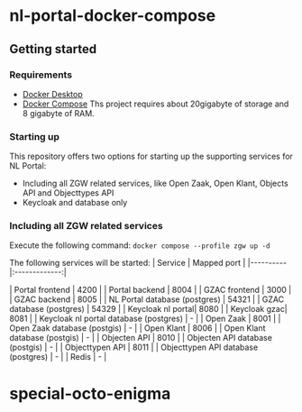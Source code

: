 # nl-portal-docker-compose
## Getting started
### Requirements
- [Docker Desktop](https://docs.docker.com/desktop/install/)
- [Docker Compose](https://docs.docker.com/compose/install/)
Ths project requires about 20gigabyte of storage and 8 gigabyte of RAM.

### Starting up
This repository offers two options for starting up the supporting services for NL Portal:
- Including all ZGW related services, like Open Zaak, Open Klant, Objects API and Objecttypes API
- Keycloak and database only

### Including all ZGW related services
Execute the following command: `docker compose --profile zgw up -d`

The following services will be started:
| Service   |      Mapped port      |
|----------|:-------------:|

| Portal frontend | 4200 |
| Portal backend | 8004 | 
| GZAC frontend | 3000 | 
| GZAC backend | 8005 |
| NL Portal database (postgres) |  54321         |
| GZAC database (postgres) |  54329         |
| Keycloak nl portal|  8080         |
| Keycloak gzac|  8081         |
| Keycloak nl portal database (postgres) |    -   |
| Open Zaak | 8001 |
| Open Zaak database (postgis) | - |
| Open Klant | 8006 |
| Open Klant database (postgis) | - |
| Objecten API | 8010 |
| Objecten API database (postgis) | - |
| Objecttypen API | 8011 |
| Objecttypen API database (postgres) | - |
| Redis | - |

# special-octo-enigma
